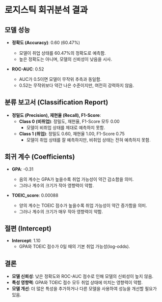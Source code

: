 # 로지스틱 회귀분석 결과

## 모델 성능
- **정확도 (Accuracy)**: 0.60 (60.47%)
  - 모델이 취업 상태를 60.47%의 정확도로 예측함.
  - 높은 정확도는 아니며, 모델의 신뢰성이 낮음을 시사.

- **ROC-AUC**: 0.52
  - AUC가 0.5이면 모델이 무작위 추측과 동일함.
  - 0.52는 무작위보다 약간 나은 수준이지만, 여전히 강력하지 않음.

## 분류 보고서 (Classification Report)
- **정밀도 (Precision), 재현율 (Recall), F1-Score**:
  - **Class 0 (비취업)**: 정밀도, 재현율, F1-Score 모두 0.00
    - 모델이 비취업 상태를 제대로 예측하지 못함.
  - **Class 1 (취업)**: 정밀도 0.60, 재현율 1.00, F1-Score 0.75
    - 모델이 취업 상태를 잘 예측하지만, 비취업 상태는 전혀 예측하지 못함.

## 회귀 계수 (Coefficients)
- **GPA**: -0.31
  - 음의 계수는 GPA가 높을수록 취업 가능성이 약간 감소함을 의미.
  - 그러나 계수의 크기가 작아 영향력이 약함.

- **TOEIC_score**: 0.00088
  - 양의 계수는 TOEIC 점수가 높을수록 취업 가능성이 약간 증가함을 의미.
  - 그러나 계수의 크기가 매우 작아 영향력이 약함.

## 절편 (Intercept)
- **Intercept**: 1.10
  - GPA와 TOEIC 점수가 0일 때의 기본 취업 가능성(log-odds).

## 결론
- **모델 신뢰성**: 낮은 정확도와 ROC-AUC 점수로 인해 모델의 신뢰성이 높지 않음.
- **특성 영향력**: GPA와 TOEIC 점수 모두 취업 상태에 미치는 영향력이 약함.
- **모델 개선**: 더 많은 특성을 추가하거나 다른 모델을 사용하여 성능을 개선할 필요가 있음.
